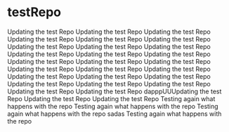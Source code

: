 # testRepo
Updating the test Repo
Updating the test Repo
Updating the test Repo
Updating the test Repo
Updating the test Repo
Updating the test Repo
Updating the test Repo
Updating the test Repo
Updating the test Repo
Updating the test Repo
Updating the test Repo
Updating the test Repo
Updating the test Repo
Updating the test Repo
Updating the test Repo
Updating the test Repo
Updating the test Repo
Updating the test Repo
Updating the test Repo
Updating the test Repo
Updating the test Repo
Updating the test Repo
Updating the test Repo
Updating the test Repo
Updating the test Repo
Updating the test Repo
dapppUUUpdating the test Repo
Updating the test Repo
Updating the test Repo
Testing again what happens with the repo
Testing again what happens with the repo
Testing again what happens with the repo
sadas
Testing again what happens with the repo
